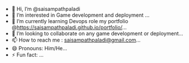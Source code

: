 - 👋 Hi, I’m @saisampathpaladi
- 👀 I’m interested in Game development and deployment ...
- 🌱 I’m currently learning Devops role my portfolio @https://saisampathpaladi.github.io/portfolio/...
- 💞️ I’m looking to collaborate on any game development or deployment...
- 📫 How to reach me : saisampathpaladi@gmail.com...
- 😄 Pronouns: Him/He...
- ⚡ Fun fact: ...

<!---
saisampathpaladi/saisampathpaladi is a ✨ special ✨ repository because its `README.md` (this file) appears on your GitHub profile.
You can click the Preview link to take a look at your changes.
--->
